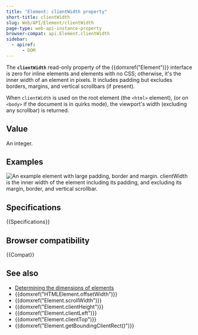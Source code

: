 ```yaml
---
title: "Element: clientWidth property"
short-title: clientWidth
slug: Web/API/Element/clientWidth
page-type: web-api-instance-property
browser-compat: api.Element.clientWidth
sidebar:
  - apiref:
      - DOM
---
```


The **`clientWidth`** read-only property of the {{domxref("Element")}} interface is zero for inline elements and elements with no CSS; otherwise, it's the inner width of an element in pixels. It includes padding but excludes borders, margins, and vertical scrollbars (if present).

When `clientWidth` is used on the root element (the `<html>` element), (or on `<body>` if the document is in quirks mode), the viewport's width (excluding any scrollbar) is returned.

## Value

An integer.

## Examples

![An example element with large padding, border and margin. clientWidth is the inner width of the element including its padding, and excluding its margin, border, and vertical scrollbar.](dimensions-client.png)

## Specifications

{{Specifications}}

## Browser compatibility

{{Compat}}

## See also

- [Determining the dimensions of elements](/en-US/docs/Web/API/CSS_Object_Model/Determining_the_dimensions_of_elements)
- {{domxref("HTMLElement.offsetWidth")}}
- {{domxref("Element.scrollWidth")}}
- {{domxref("Element.clientHeight")}}
- {{domxref("Element.clientLeft")}}
- {{domxref("Element.clientTop")}}
- {{domxref("Element.getBoundingClientRect()")}}
